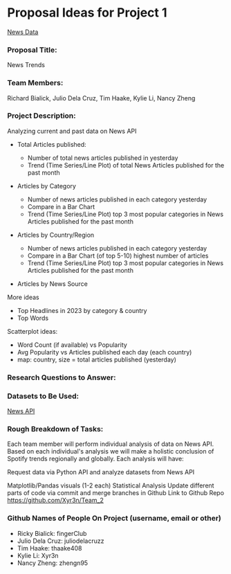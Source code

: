 # Proposal Ideas for Project 1
[News Data](https://newsapi.org/)

### Proposal Title:
News Trends

### Team Members:
Richard Bialick, Julio Dela Cruz, Tim Haake, Kylie Li, Nancy Zheng

### Project Description:
Analyzing current and past data on News API 

- Total Articles published:
    - Number of total news articles published in yesterday
    - Trend (Time Series/Line Plot) of total News Articles published for the past month

- Articles by Category
    - Number of news articles published in each category yesterday
    - Compare in a Bar Chart
    - Trend (Time Series/Line Plot) top 3 most popular categories in News Articles published for the past month 

- Articles by Country/Region
    - Number of news articles published in each category yesterday
    - Compare in a Bar Chart (of top 5-10) highest number of articles
    - Trend (Time Series/Line Plot) top 3 most popular categories in News Articles published for the past month
      
- Articles by News Source

More ideas
- Top Headlines in 2023 by category & country
- Top Words

Scatterplot ideas:
- Word Count (if available) vs Popularity
- Avg Popularity vs Articles published each day (each country)
- map: country, size = total articles published (yesterday)
  
### Research Questions to Answer:

### Datasets to Be Used:
[News API](https://newsapi.org)

### Rough Breakdown of Tasks:
Each team member will perform individual analysis of data on News API. Based on each individual's analysis we will make a holistic conclusion of Spotify trends regionally and globally. Each analysis will have:

Request data via Python API and analyze datasets from News API

Matplotlib/Pandas visuals (1-2 each)
Statistical Analysis
Update different parts of code via commit and merge branches in Github
Link to Github Repo
https://github.com/Xyr3n/Team_2

### Github Names of People On Project (username, email or other)
- Ricky Bialick: fingerClub
- Julio Dela Cruz: juliodelacruzz
- Tim Haake: thaake408
- Kylie Li: Xyr3n
- Nancy Zheng: zhengn95